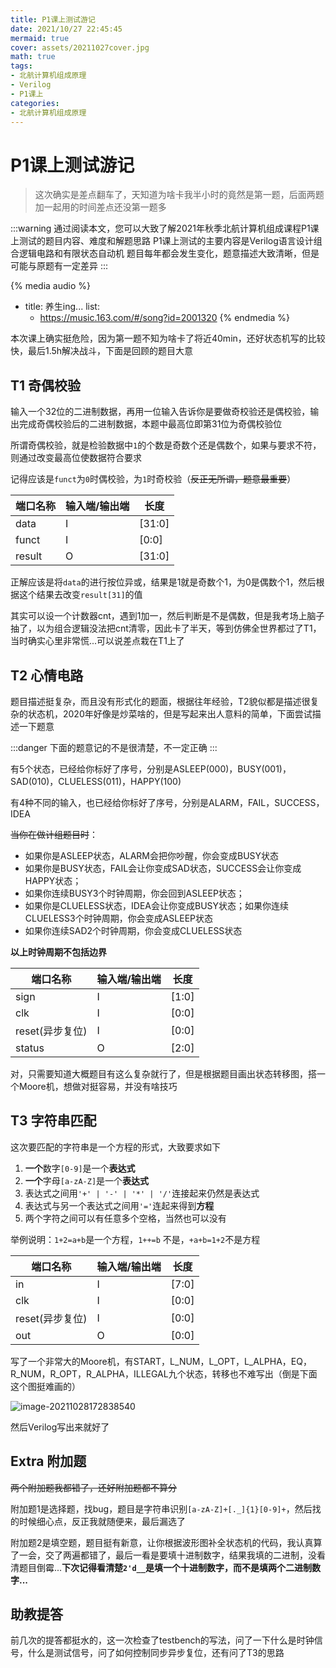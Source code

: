 ```yaml
---
title: P1课上测试游记
date: 2021/10/27 22:45:45
mermaid: true
cover: assets/20211027cover.jpg
math: true
tags:
- 北航计算机组成原理
- Verilog
- P1课上
categories:
- 北航计算机组成原理
---
```


# P1课上测试游记

> 这次确实是差点翻车了，天知道为啥卡我半小时的竟然是第一题，后面两题加一起用的时间差点还没第一题多

:::warning
通过阅读本文，您可以大致了解2021年秋季北航计算机组成课程P1课上测试的题目内容、难度和解题思路
P1课上测试的主要内容是Verilog语言设计组合逻辑电路和有限状态自动机
题目每年都会发生变化，题意描述大致清晰，但是可能与原题有一定差异
:::

{% media audio %} 

- title: 养生ing...
  list:
    - https://music.163.com/#/song?id=2001320
  {% endmedia %}

本次课上确实挺危险，因为第一题不知为啥卡了将近40min，还好状态机写的比较快，最后1.5h解决战斗，下面是回顾的题目大意

## T1 奇偶校验

输入一个32位的二进制数据，再用一位输入告诉你是要做奇校验还是偶校验，输出完成奇偶校验后的二进制数据，本题中最高位即第31位为奇偶校验位

所谓奇偶校验，就是检验数据中`1`的个数是奇数个还是偶数个，如果与要求不符，则通过改变最高位使数据符合要求

记得应该是`funct`为`0`时偶校验，为`1`时奇校验（~~反正无所谓，题意最重要~~）

| 端口名称 | 输入端/输出端 | 长度   |
| -------- | ------------- | ------ |
| data     | I             | [31:0] |
| funct    | I             | [0:0]  |
| result   | O             | [31:0] |

正解应该是将`data`的进行按位异或，结果是1就是奇数个1，为0是偶数个1，然后根据这个结果去改变`result[31]`的值

其实可以设一个计数器cnt，遇到1加一，然后判断是不是偶数，但是我考场上脑子抽了，以为组合逻辑没法把cnt清零，因此卡了半天，等到仿佛全世界都过了T1，当时确实心里非常慌...可以说差点栽在T1上了

## T2 心情电路

题目描述挺复杂，而且没有形式化的题面，根据往年经验，T2貌似都是描述很复杂的状态机，2020年好像是炒菜啥的，但是写起来出人意料的简单，下面尝试描述一下题意

:::danger
下面的题意记的不是很清楚，不一定正确
:::

有5个状态，已经给你标好了序号，分别是ASLEEP(000)，BUSY(001)，SAD(010)，CLUELESS(011)，HAPPY(100)

有4种不同的输入，也已经给你标好了序号，分别是ALARM，FAIL，SUCCESS，IDEA

~~当你在做计组题目时~~：

- 如果你是ASLEEP状态，ALARM会把你吵醒，你会变成BUSY状态
- 如果你是BUSY状态，FAIL会让你变成SAD状态，SUCCESS会让你变成HAPPY状态；
- 如果你连续BUSY3个时钟周期，你会回到ASLEEP状态；
- 如果你是CLUELESS状态，IDEA会让你变成BUSY状态；如果你连续CLUELESS3个时钟周期，你会变成ASLEEP状态
- 如果你连续SAD2个时钟周期，你会变成CLUELESS状态

**以上时钟周期不包括边界**

| 端口名称        | 输入端/输出端 | 长度  |
| --------------- | ------------- | ----- |
| sign            | I             | [1:0] |
| clk             | I             | [0:0] |
| reset(异步复位) | I             | [0:0] |
| status          | O             | [2:0] |

对，只需要知道大概题目有这么复杂就行了，但是根据题目画出状态转移图，搭一个Moore机，想做对挺容易，并没有啥技巧

## T3 字符串匹配

这次要匹配的字符串是一个方程的形式，大致要求如下

1. **一个**数字`[0-9]`是一个**表达式**
2. **一个**字母`[a-zA-Z]`是一个**表达式**
3. 表达式之间用`'+' | '-' | '*' | '/'`连接起来仍然是表达式
4. 表达式与另一个表达式之间用`'='`连起来得到**方程**
5. 两个字符之间可以有任意多个空格，当然也可以没有

举例说明：`1+2=a+b`是一个方程，`1++=b` 不是，`+a+b=1+2`不是方程

| 端口名称        | 输入端/输出端 | 长度  |
| --------------- | ------------- | ----- |
| in              | I             | [7:0] |
| clk             | I             | [0:0] |
| reset(异步复位) | I             | [0:0] |
| out             | O             | [0:0] |

写了一个非常大的Moore机，有START，L_NUM，L_OPT，L_ALPHA，EQ，R_NUM，R_OPT，R_ALPHA，ILLEGAL九个状态，转移也不难写出（倒是下面这个图挺难画的）

![image-20211028172838540](https://i.loli.net/2021/10/28/xgTrZilcK8CwDFM.png)

然后Verilog写出来就好了

## Extra 附加题

~~两个附加题我都错了，还好附加题都不算分~~

附加题1是选择题，找bug，题目是字符串识别`[a-zA-Z]+[._]{1}[0-9]+`，然后找的时候细心点，反正我就随便来，最后漏选了

附加题2是填空题，题目挺有新意，让你根据波形图补全状态机的代码，我认真算了一会，交了两遍都错了，最后一看是要填十进制数字，结果我填的二进制，没看清题目倒霉...**下次记得看清楚`2'd__`是填一个十进制数字，而不是填两个二进制数字...**

## 助教提答

前几次的提答都挺水的，这一次检查了testbench的写法，问了一下什么是时钟信号，什么是测试信号，问了如何控制同步异步复位，还有问了T3的思路
